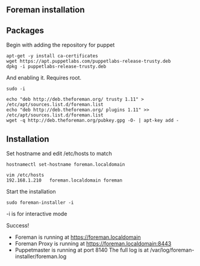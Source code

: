 ## Foreman installation


## Packages
Begin with adding the repository for puppet

	apt-get -y install ca-certificates
	wget https://apt.puppetlabs.com/puppetlabs-release-trusty.deb
	dpkg -i puppetlabs-release-trusty.deb

And enabling it. Requires root. 

	sudo -i

	echo "deb http://deb.theforeman.org/ trusty 1.11" > /etc/apt/sources.list.d/foreman.list
	echo "deb http://deb.theforeman.org/ plugins 1.11" >> /etc/apt/sources.list.d/foreman.list
	wget -q http://deb.theforeman.org/pubkey.gpg -O- | apt-key add -

## Installation

Set hostname and edit /etc/hosts to match

	hostnamectl set-hostname foreman.localdomain

	vim /etc/hosts
	192.168.1.210   foreman.localdomain foreman

Start the installation
	
	sudo foreman-installer -i

-i is for interactive mode
	

Success!
  * Foreman is running at https://foreman.localdomain
  * Foreman Proxy is running at https://foreman.localdomain:8443
  * Puppetmaster is running at port 8140
  The full log is at /var/log/foreman-installer/foreman.log
